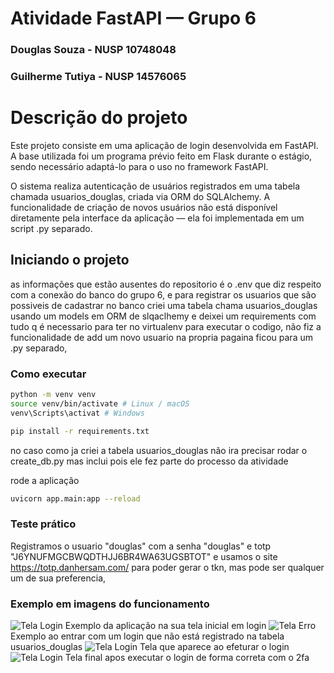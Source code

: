 # Atividade FastAPI — Grupo 6
### Douglas Souza - NUSP 10748048
### Guilherme Tutiya - NUSP 14576065

# Descrição do projeto
Este projeto consiste em uma aplicação de login desenvolvida em FastAPI.
A base utilizada foi um programa prévio feito em Flask durante o estágio, sendo necessário adaptá-lo para o uso no framework FastAPI.

O sistema realiza autenticação de usuários registrados em uma tabela chamada usuarios_douglas, criada via ORM do SQLAlchemy.
A funcionalidade de criação de novos usuários não está disponível diretamente pela interface da aplicação — ela foi implementada em um script .py separado.

## Iniciando o projeto 
as informações que estão ausentes do repositorio é o .env que diz respeito com a conexão do banco do grupo 6, e para registrar os usuarios que são possiveis de cadastrar no banco criei uma tabela chama usuarios_douglas usando um models em ORM de slqaclhemy e 
deixei um requirements com tudo q é necessario para ter no virtualenv para executar o codigo, não fiz a funcionalidade de add um novo usuario na propria pagaina ficou para um .py separado, 

### Como executar 

```bash 
python -m venv venv
source venv/bin/activate # Linux / macOS
venv\Scripts\activat # Windows

pip install -r requirements.txt
```
no caso como ja criei a tabela usuarios_douglas não ira precisar rodar o create_db.py mas inclui pois ele fez parte do processo da atividade 

rode a aplicação 

```bash 
uvicorn app.main:app --reload
```

### Teste prático 

Registramos o usuario "douglas" com a senha "douglas" e totp "J6YNUFMGCBWQDTHJJ6BR4WA63UGSBTOT"  e usamos o site https://totp.danhersam.com/ para poder gerar o tkn, mas pode ser qualquer um de sua preferencia, 

### Exemplo em imagens do funcionamento
![Tela Login](imagens/tela_login.png)
Exemplo da aplicação na sua tela inicial em login
![Tela Erro](imagens/tela_erro.png)
Exemplo ao entrar com um login que não está registrado na tabela usuarios_douglas
![Tela Login](imagens/tela_2fa.png)
Tela que aparece ao efeturar o login
![Tela Login](imagens/tela_login_feito.png)
Tela final apos executar o login de forma correta com o 2fa
